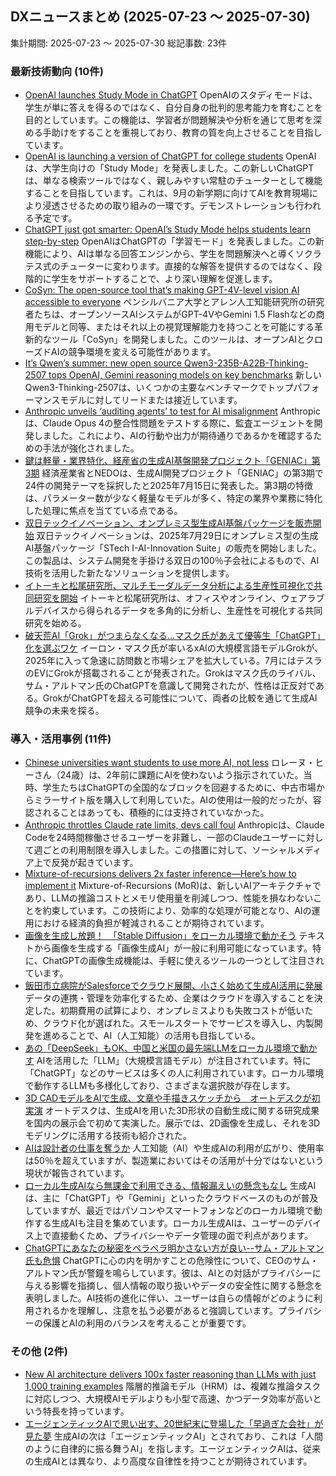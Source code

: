## DXニュースまとめ (2025-07-23 〜 2025-07-30)
集計期間: 2025-07-23 〜 2025-07-30
総記事数: 23件

### 最新技術動向 (10件)
- [OpenAI launches Study Mode in ChatGPT](https://techcrunch.com/2025/07/29/openai-launches-study-mode-in-chatgpt/)
  OpenAIのスタディモードは、学生が単に答えを得るのではなく、自分自身の批判的思考能力を育むことを目的としています。この機能は、学習者が問題解決や分析を通じて思考を深める手助けをすることを重視しており、教育の質を向上させることを目指しています。
- [OpenAI is launching a version of ChatGPT for college students](https://www.technologyreview.com/2025/07/29/1120801/openai-is-launching-a-version-of-chatgpt-for-college-students/)
  OpenAIは、大学生向けの「Study Mode」を発表しました。この新しいChatGPTは、単なる検索ツールではなく、親しみやすい常駐のチューターとして機能することを目指しています。これは、9月の新学期に向けてAIを教育現場により浸透させるための取り組みの一環です。デモンストレーションも行われる予定です。
- [ChatGPT just got smarter: OpenAI’s Study Mode helps students learn step-by-step](https://venturebeat.com/ai/chatgpt-just-got-smarter-openais-study-mode-helps-students-learn-step-by-step/)
  OpenAIはChatGPTの「学習モード」を発表しました。この新機能により、AIは単なる回答エンジンから、学生を問題解決へと導くソクラテス式のチューターに変わります。直接的な解答を提供するのではなく、段階的に学生をサポートすることで、より深い理解を促進します。
- [CoSyn: The open-source tool that’s making GPT-4V-level vision AI accessible to everyone](https://venturebeat.com/business/cosyn-the-open-source-tool-thats-making-gpt-4v-level-vision-ai-accessible-to-everyone/)
  ペンシルバニア大学とアレン人工知能研究所の研究者たちは、オープンソースAIシステムがGPT-4VやGemini 1.5 Flashなどの商用モデルと同等、またはそれ以上の視覚理解能力を持つことを可能にする革新的なツール「CoSyn」を開発しました。このツールは、オープンAIとクローズドAIの競争環境を変える可能性があります。
- [It’s Qwen’s summer: new open source Qwen3-235B-A22B-Thinking-2507 tops OpenAI, Gemini reasoning models on key benchmarks](https://venturebeat.com/ai/its-qwens-summer-new-open-source-qwen3-235b-a22b-thinking-2507-tops-openai-gemini-reasoning-models-on-key-benchmarks/)
  新しいQwen3-Thinking-2507は、いくつかの主要なベンチマークでトップパフォーマンスモデルに対してリードまたは接近しています。
- [Anthropic unveils ‘auditing agents’ to test for AI misalignment](https://venturebeat.com/ai/anthropic-unveils-auditing-agents-to-test-for-ai-misalignment/)
  Anthropicは、Claude Opus 4の整合性問題をテストする際に、監査エージェントを開発しました。これにより、AIの行動や出力が期待通りであるかを確認するための手法が強化されました。
- [鍵は軽量・業界特化、経産省の生成AI基盤開発プロジェクト「GENIAC」第3期](https://xtech.nikkei.com/atcl/nxt/column/18/00001/10950/)
  経済産業省とNEDOは、生成AI開発プロジェクト「GENIAC」の第3期で24件の開発テーマを採択したと2025年7月15日に発表した。第3期の特徴は、パラメーター数が少なく軽量なモデルが多く、特定の業界や業務に特化した処理に焦点を当てている点である。
- [双日テックイノベーション、オンプレミス型生成AI基盤パッケージを販売開始](https://xtech.nikkei.com/atcl/nxt/news/24/02714/)
  双日テックイノベーションは、2025年7月29日にオンプレミス型の生成AI基盤パッケージ「STech I-AI-Innovation Suite」の販売を開始しました。この製品は、システム開発を手掛ける双日の100％子会社によるもので、AI技術を活用した新たなソリューションを提供します。
- [イトーキと松尾研究所、マルチモーダルデータ分析による生産性可視化で共同研究を開始](https://japan.zdnet.com/article/35236048/)
  イトーキと松尾研究所は、オフィスやオンライン、ウェアラブルデバイスから得られるデータを多角的に分析し、生産性を可視化する共同研究を始める。
- [破天荒AI「Grok」がつまらなくなる…マスク氏があえて優等生「ChatGPT」化を選ぶワケ](https://www.sbbit.jp/article/cont1/168813?ref=rss)
  イーロン・マスク氏が率いるxAIの大規模言語モデルGrokが、2025年に入って急速に訪問数と市場シェアを拡大している。7月にはテスラのEVにGrokが搭載されることが発表された。Grokはマスク氏のライバル、サム・アルトマン氏のChatGPTを意識して開発されたが、性格は正反対である。GrokがChatGPTを超える可能性について、両者の比較を通じて生成AI競争の未来を探る。

### 導入・活用事例 (11件)
- [Chinese universities want students to use more AI, not less](https://www.technologyreview.com/2025/07/28/1120747/chinese-universities-ai-use/)
  ロレーヌ・ヒーさん（24歳）は、2年前に課題にAIを使わないよう指示されていた。当時、学生たちはChatGPTの全国的なブロックを回避するために、中古市場からミラーサイト版を購入して利用していた。AIの使用は一般的だったが、容認されることはあっても、積極的には支持されていなかった。
- [Anthropic throttles Claude rate limits, devs call foul](https://venturebeat.com/ai/anthropic-throttles-claude-rate-limits-devs-call-foul/)
  Anthropicは、Claude Codeを24時間稼働させるユーザーを非難し、一部のClaudeユーザーに対して週ごとの利用制限を導入しました。この措置に対して、ソーシャルメディア上で反発が起きています。
- [Mixture-of-recursions delivers 2x faster inference—Here’s how to implement it](https://venturebeat.com/ai/mixture-of-recursions-delivers-2x-faster-inference-heres-how-to-implement-it/)
  Mixture-of-Recursions (MoR)は、新しいAIアーキテクチャであり、LLMの推論コストとメモリ使用量を削減しつつ、性能を損なわないことを約束しています。この技術により、効率的な処理が可能となり、AIの運用における経済的負担が軽減されることが期待されています。
- [画像を生成し放題！　「Stable Diffusion」をローカル環境で動かそう](https://xtech.nikkei.com/atcl/nxt/column/18/03243/062600003/)
  テキストから画像を生成する「画像生成AI」が一般に利用可能になっています。特に、ChatGPTの画像生成機能は、手軽に使えるツールの一つとして注目されています。
- [飯田市立病院がSalesforceでクラウド展開、小さく始めて生成AI活用に発展](https://xtech.nikkei.com/atcl/nxt/column/18/00678/071400160/)
  データの連携・管理を効率化するため、企業はクラウドを導入することを決定した。初期費用の試算により、オンプレミスよりも失敗コストが低いため、クラウド化が選ばれた。スモールスタートでサービスを導入し、内製開発を進めることで、AI（人工知能）の活用も目指している。
- [あの「DeepSeek」もOK、中国と米国の最先端LLMをローカル環境で動かす](https://xtech.nikkei.com/atcl/nxt/column/18/03243/062600002/)
  AIを活用した「LLM」（大規模言語モデル）が注目されています。特に「ChatGPT」などのサービスは多くの人に利用されています。ローカル環境で動作するLLMも多様化しており、さまざまな選択肢が存在します。
- [3D CADモデルをAIで生成、文章や手描きスケッチから　オートデスクが初実演](https://xtech.nikkei.com/atcl/nxt/column/18/00001/10925/)
  オートデスクは、生成AIを用いた3D形状の自動生成に関する研究成果を国内の展示会で初めて実演した。展示では、2D画像を生成し、それを3Dモデリングに活用する技術も紹介された。
- [AIは設計者の仕事を奪うか](https://xtech.nikkei.com/atcl/nxt/column/18/01187/00073/)
  人工知能（AI）や生成AIの利用が広がり、使用率は50％を超えていますが、製造業においてはその活用が十分ではないという現状が報告されています。
- [ローカル生成AIなら無課金で利用できる、情報漏えいの懸念もなし](https://xtech.nikkei.com/atcl/nxt/column/18/03243/062600001/)
  生成AIは、主に「ChatGPT」や「Gemini」といったクラウドベースのものが普及していますが、最近ではパソコンやスマートフォンなどのローカル環境で動作する生成AIも注目を集めています。ローカル生成AIは、ユーザーのデバイス上で直接動くため、プライバシーやデータ管理の面で利点があります。
- [ChatGPTにあなたの秘密をペラペラ明かさない方が良い--サム・アルトマン氏も危惧](https://japan.cnet.com/article/35235976/)
  ChatGPTに心の内を明かすことの危険性について、CEOのサム・アルトマン氏が警鐘を鳴らしています。彼は、AIとの対話がプライバシーに与える影響を指摘し、個人情報の取り扱いやデータの安全性に関する懸念を表明しました。AI技術の進化に伴い、ユーザーは自らの情報がどのように利用されるかを理解し、注意を払う必要があると強調しています。プライバシーの保護とAIの利用のバランスを考えることが重要です。

### その他 (2件)
- [New AI architecture delivers 100x faster reasoning than LLMs with just 1,000 training examples](https://venturebeat.com/ai/new-ai-architecture-delivers-100x-faster-reasoning-than-llms-with-just-1000-training-examples/)
  階層的推論モデル（HRM）は、複雑な推論タスクに対応しつつ、大規模AIモデルよりも小型で高速、かつデータ効率が高いという特長を持っています。
- [エージェンティックAIで思い出す、20世紀末に登場した「早過ぎた会社」が見た夢](https://xtech.nikkei.com/atcl/nxt/column/18/02598/071600023/)
  生成AIの次は「エージェンティックAI」とされており、これは「人間のように自律的に振る舞うAI」を指します。エージェンティックAIは、従来の生成AIとは異なり、より高度な自律性を持つことが期待されています。